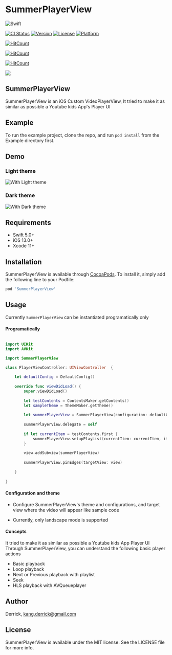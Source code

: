 # SummerPlayerView
![Swift](https://img.shields.io/badge/Swift-5.0-orange.svg)

[![CI Status](https://img.shields.io/travis/Derrick/SummerPlayerView.svg?style=flat)](https://travis-ci.org/Derrick/SummerPlayerView)
[![Version](https://img.shields.io/cocoapods/v/SummerPlayerView.svg?style=flat)](https://cocoapods.org/pods/SummerPlayerView)
[![License](https://img.shields.io/cocoapods/l/SummerPlayerView.svg?style=flat)](https://cocoapods.org/pods/SummerPlayerView)
[![Platform](https://img.shields.io/cocoapods/p/SummerPlayerView.svg?style=flat)](https://cocoapods.org/pods/SummerPlayerView)

[![HitCount](http://hits.dwyl.com/superbderrick/https://githubcom/superbderrick/SummerPlayerView.svg)](http://hits.dwyl.com/superbderrick/https://githubcom/superbderrick/SummerPlayerView)

[![HitCount](http://hits.dwyl.com/superbderrick/repo/summerplayerview.svg)](http://hits.dwyl.com/superbderrick/repo/summerplayerview)

[![HitCount](http://hits.dwyl.com/superbderrick/summerplayerview.svg)](http://hits.dwyl.com/superbderrick/summerplayerview)


![](https://github.com/superbderrick/SummerSlider/blob/master/Image/logo.jpeg)

## SummerPlayerView
SummerPlayerView is an iOS Custom VideoPlayerView, It tried to make it as similar as possible a Youtube kids App's Player UI

## Example

To run the example project, clone the repo, and run `pod install` from the Example directory first.

## Demo

### Light theme
![With Light theme](https://github.com/superbderrick/SummerPlayerView/blob/master/demo/1.gif)

### Dark theme
![With Dark theme](https://github.com/superbderrick/SummerPlayerView/blob/master/demo/2.gif)

## Requirements
-	Swift 5.0+
-	iOS 13.0+
-	Xcode 11+

## Installation

SummerPlayerView is available through [CocoaPods](https://cocoapods.org). To install
it, simply add the following line to your Podfile:

```ruby
pod 'SummerPlayerView'
```

## Usage

Currently `SummerPlayerView` can be instantiated programatically only

#### Programatically

```swift 

import UIKit
import AVKit

import SummerPlayerView

class PlayerViewController: UIViewController  {
    
    let defaultConfig = DefaultConfig()
    
    override func viewDidLoad() {
        super.viewDidLoad()
        
        let testContents = ContentsMaker.getContents()
        let sampleTheme = ThemeMaker.getTheme()
        
        let summerPlayerView = SummerPlayerView(configuration: defaultConfig, theme: sampleTheme,targetView: view)
        
        summerPlayerView.delegate = self
        
        if let currentItem = testContents.first {
            summerPlayerView.setupPlayList(currentItem: currentItem, items: testContents)
        }
        
        view.addSubview(summerPlayerView)
        
        summerPlayerView.pinEdges(targetView: view)
        
    }
    
}

```

#### Configuration and theme

- Configure SummerPlayerView's theme and 
configurations, and target view where the video will appear like sample code

- Currently, only landscape mode is supported

#### Concepts

It tried to make it as similar as possible a Youtube kids App Player UI
Through SummerPlayerView, you can understand the following basic player actions

- Basic playback
- Loop playback
- Next or Previous playback with playlist
- Seek 
- HLS playback with AVQueueplayer

## Author

Derrick, kang.derrick@gmail.com

## License

SummerPlayerView is available under the MIT license. See the LICENSE file for more info.
